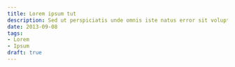 ```yaml
---
title: Lorem ipsum tut
description: Sed ut perspiciatis unde omnis iste natus error sit voluptatem
date: 2013-09-08
tags:
- Lorem
- Ipsum
draft: true
---
```


